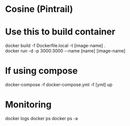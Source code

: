 # Cosine (Pintrail)

# Use this to build container

docker build -f Dockerfile.local -t [image-name] .  
docker run -d -p 3000:3000 --name [name] [image-name]

# If using compose

docker-compose -f docker-compose.yml -f [yml] up

# Monitoring

docker logs <container-id>
docker ps
docker ps -a
